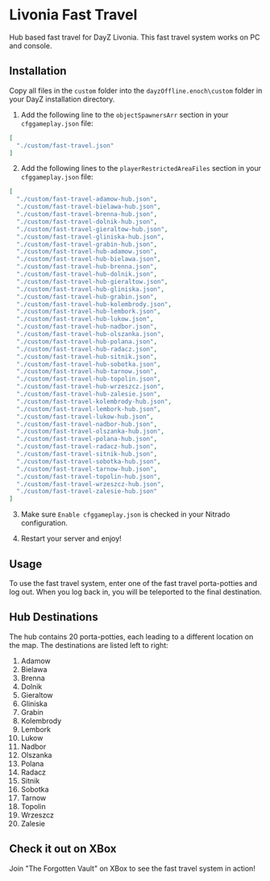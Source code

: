 # Livonia Fast Travel
Hub based fast travel for DayZ Livonia. This fast travel system works on PC and console.

## Installation

Copy all files in the `custom` folder into the `dayzOffline.enoch\custom` folder in your DayZ installation directory.

1. Add the following line to the `objectSpawnersArr` section in your `cfggameplay.json` file:
```json
[
  "./custom/fast-travel.json"
]
```

2. Add the following lines to the `playerRestrictedAreaFiles` section in your `cfggameplay.json` file:
```json
[
  "./custom/fast-travel-adamow-hub.json",
  "./custom/fast-travel-bielawa-hub.json",
  "./custom/fast-travel-brenna-hub.json",
  "./custom/fast-travel-dolnik-hub.json",
  "./custom/fast-travel-gieraltow-hub.json",
  "./custom/fast-travel-gliniska-hub.json",
  "./custom/fast-travel-grabin-hub.json",
  "./custom/fast-travel-hub-adamow.json",
  "./custom/fast-travel-hub-bielawa.json",
  "./custom/fast-travel-hub-brenna.json",
  "./custom/fast-travel-hub-dolnik.json",
  "./custom/fast-travel-hub-gieraltow.json",
  "./custom/fast-travel-hub-gliniska.json",
  "./custom/fast-travel-hub-grabin.json",
  "./custom/fast-travel-hub-kolembrody.json",
  "./custom/fast-travel-hub-lembork.json",
  "./custom/fast-travel-hub-lukow.json",
  "./custom/fast-travel-hub-nadbor.json",
  "./custom/fast-travel-hub-olszanka.json",
  "./custom/fast-travel-hub-polana.json",
  "./custom/fast-travel-hub-radacz.json",
  "./custom/fast-travel-hub-sitnik.json",
  "./custom/fast-travel-hub-sobotka.json",
  "./custom/fast-travel-hub-tarnow.json",
  "./custom/fast-travel-hub-topolin.json",
  "./custom/fast-travel-hub-wrzeszcz.json",
  "./custom/fast-travel-hub-zalesie.json",
  "./custom/fast-travel-kolembrody-hub.json",
  "./custom/fast-travel-lembork-hub.json",
  "./custom/fast-travel-lukow-hub.json",
  "./custom/fast-travel-nadbor-hub.json",
  "./custom/fast-travel-olszanka-hub.json",
  "./custom/fast-travel-polana-hub.json",
  "./custom/fast-travel-radacz-hub.json",
  "./custom/fast-travel-sitnik-hub.json",
  "./custom/fast-travel-sobotka-hub.json",
  "./custom/fast-travel-tarnow-hub.json",
  "./custom/fast-travel-topolin-hub.json",
  "./custom/fast-travel-wrzeszcz-hub.json",
  "./custom/fast-travel-zalesie-hub.json"
]
```

3. Make sure `Enable cfggameplay.json` is checked in your Nitrado configuration.

4. Restart your server and enjoy!

## Usage

To use the fast travel system, enter one of the fast travel porta-potties and log out. When you log back in, you will be teleported to the final destination.

## Hub Destinations

The hub contains 20 porta-potties, each leading to a different location on the map. The destinations are listed left to right:

1. Adamow
2. Bielawa
3. Brenna
4. Dolnik
5. Gieraltow
6. Gliniska
7. Grabin
8. Kolembrody
9. Lembork
10. Lukow
11. Nadbor
12. Olszanka
13. Polana
14. Radacz
15. Sitnik
16. Sobotka
17. Tarnow
18. Topolin
19. Wrzeszcz
20. Zalesie

## Check it out on XBox

Join "The Forgotten Vault" on XBox to see the fast travel system in action!